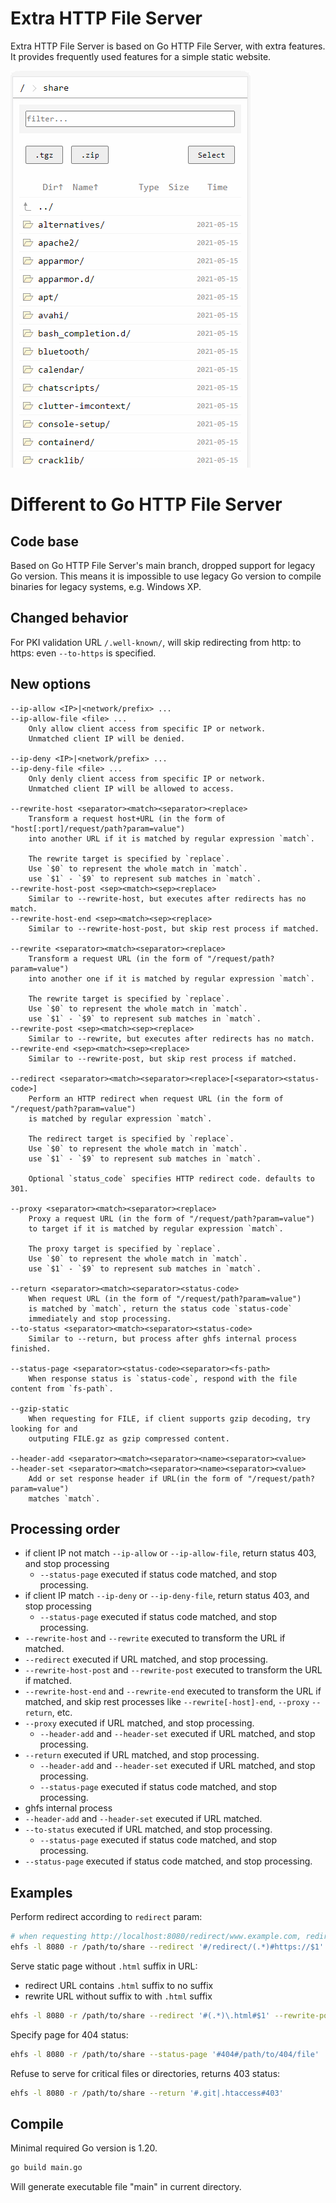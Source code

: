 # Extra HTTP File Server

Extra HTTP File Server is based on Go HTTP File Server, with extra features.
It provides frequently used features for a simple static website.

![Extra HTTP File Server pages](doc/ehfs.gif)

# Different to Go HTTP File Server

## Code base

Based on Go HTTP File Server's main branch, dropped support for legacy Go version.
This means it is impossible to use legacy Go version to compile binaries for legacy systems, e.g. Windows XP.

## Changed behavior
For PKI validation URL `/.well-known/`,
will skip redirecting from http: to https: even `--to-https` is specified.

## New options

```
--ip-allow <IP>|<network/prefix> ...
--ip-allow-file <file> ...
    Only allow client access from specific IP or network.
    Unmatched client IP will be denied.

--ip-deny <IP>|<network/prefix> ...
--ip-deny-file <file> ...
    Only denly client access from specific IP or network.
    Unmatched client IP will be allowed to access.

--rewrite-host <separator><match><separator><replace>
    Transform a request host+URL (in the form of "host[:port]/request/path?param=value")
    into another URL if it is matched by regular expression `match`.

    The rewrite target is specified by `replace`.
    Use `$0` to represent the whole match in `match`.
    use `$1` - `$9` to represent sub matches in `match`.
--rewrite-host-post <sep><match><sep><replace>
    Similar to --rewrite-host, but executes after redirects has no match.
--rewrite-host-end <sep><match><sep><replace>
    Similar to --rewrite-host-post, but skip rest process if matched.

--rewrite <separator><match><separator><replace>
    Transform a request URL (in the form of "/request/path?param=value")
    into another one if it is matched by regular expression `match`.

    The rewrite target is specified by `replace`.
    Use `$0` to represent the whole match in `match`.
    use `$1` - `$9` to represent sub matches in `match`.
--rewrite-post <sep><match><sep><replace>
    Similar to --rewrite, but executes after redirects has no match.
--rewrite-end <sep><match><sep><replace>
    Similar to --rewrite-post, but skip rest process if matched.

--redirect <separator><match><separator><replace>[<separator><status-code>]
    Perform an HTTP redirect when request URL (in the form of "/request/path?param=value")
    is matched by regular expression `match`.

    The redirect target is specified by `replace`.
    Use `$0` to represent the whole match in `match`.
    use `$1` - `$9` to represent sub matches in `match`.

    Optional `status_code` specifies HTTP redirect code. defaults to 301.

--proxy <separator><match><separator><replace>
    Proxy a request URL (in the form of "/request/path?param=value")
    to target if it is matched by regular expression `match`.

    The proxy target is specified by `replace`.
    Use `$0` to represent the whole match in `match`.
    use `$1` - `$9` to represent sub matches in `match`.

--return <separator><match><separator><status-code>
    When request URL (in the form of "/request/path?param=value")
    is matched by `match`, return the status code `status-code`
    immediately and stop processing.
--to-status <separator><match><separator><status-code>
    Similar to --return, but process after ghfs internal process finished.

--status-page <separator><status-code><separator><fs-path>
    When response status is `status-code`, respond with the file content from `fs-path`.

--gzip-static
    When requesting for FILE, if client supports gzip decoding, try looking for and
    outputing FILE.gz as gzip compressed content.

--header-add <separator><match><separator><name><separator><value>
--header-set <separator><match><separator><name><separator><value>
    Add or set response header if URL(in the form of "/request/path?param=value")
    matches `match`.
```

## Processing order

- if client IP not match `--ip-allow` or `--ip-allow-file`, return status 403, and stop processing
  - `--status-page` executed if status code matched, and stop processing.
- if client IP match `--ip-deny` or `--ip-deny-file`, return status 403, and stop processing
  - `--status-page` executed if status code matched, and stop processing.
- `--rewrite-host` and `--rewrite` executed to transform the URL if matched.
- `--redirect` executed if URL matched, and stop processing.
- `--rewrite-host-post` and `--rewrite-post` executed to transform the URL if matched.
- `--rewrite-host-end` and `--rewrite-end` executed to transform the URL if matched, and skip rest processes like `--rewrite[-host]-end`, `--proxy` `--return`, etc.
- `--proxy` executed if URL matched, and stop processing.
  - `--header-add` and `--header-set` executed if URL matched, and stop processing.
- `--return` executed if URL matched, and stop processing.
  - `--header-add` and `--header-set` executed if URL matched, and stop processing.
  - `--status-page` executed if status code matched, and stop processing.
- ghfs internal process
- `--header-add` and `--header-set` executed if URL matched.
- `--to-status` executed if URL matched, and stop processing.
  - `--status-page` executed if status code matched, and stop processing.
- `--status-page` executed if status code matched, and stop processing.

## Examples

Perform redirect according to `redirect` param:

```sh
# when requesting http://localhost:8080/redirect/www.example.com, redirect to https://www.example.com
ehfs -l 8080 -r /path/to/share --redirect '#/redirect/(.*)#https://$1'
```

Serve static page without `.html` suffix in URL:
- redirect URL contains `.html` suffix to no suffix
- rewrite URL without suffix to with `.html` suffix 

```sh
ehfs -l 8080 -r /path/to/share --redirect '#(.*)\.html#$1' --rewrite-post '#^.*/[^/.]+$#$0.html'
```

Specify page for 404 status:

```sh
ehfs -l 8080 -r /path/to/share --status-page '#404#/path/to/404/file'
```

Refuse to serve for critical files or directories, returns 403 status:

```sh
ehfs -l 8080 -r /path/to/share --return '#.git|.htaccess#403'
```

## Compile
Minimal required Go version is 1.20.
```sh
go build main.go
```
Will generate executable file "main" in current directory.
